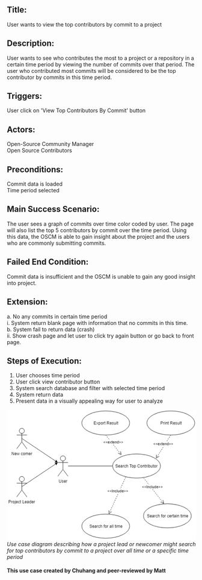 ## Title:
User wants to view the top contributors by commit to a project

## Description:
User wants to see who contributes the most to a project or a repository in a certain time period by viewing the number of commits over that period. The user who contributed most commits will be considered to be the top contributor by commits in this time period.

## Triggers:
User click on 'View Top Contributors By Commit' button

## Actors:
Open-Source Community Manager  
Open Source Contributors

## Preconditions:
Commit data is loaded  
Time period selected

## Main Success Scenario:
The user sees a graph of commits over time color coded by user. The page will also list the top 5 contributors by commit over the time period. Using this data, the OSCM is able to gain insight about the project and the users who are commonly submitting commits.

## Failed End Condition:
Commit data is insufficient and the OSCM is unable to gain any good insight into project.

## Extension:
a.	No any commits in certain time period  
	i.	System return blank page with information that no commits in this time.  
b.	System fail to return data (crash)  
	ii.	Show crash page and let user to click try again button or go back to front page.  


## Steps of Execution:
1.	User chooses time period
2.	User click view contributor button
3.	System search database and filter with selected time period
4.	System return data
5. Present data in a visually appealing way for user to analyze

![image missing](use_case_3.png "Use Case Diagram for Archive Repo")
*Use case diagram describing how a project lead or newcomer might search for top contributors by commit to a project over all time or a specific time period*

#### This use case created by Chuhang and peer-reviewed by Matt
